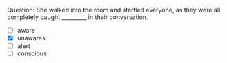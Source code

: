 Question: She walked into the room and startled everyone, as they were all completely caught _________ in their conversation.
- [ ] aware
- [x] unawares
- [ ] alert
- [ ] conscious